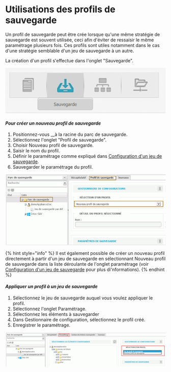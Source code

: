 # Utilisations des profils de sauvegarde

Un profil de sauvegarde peut être crée lorsque qu'une même stratégie de sauvegarde est souvent utilisée, ceci afin d'éviter de ressaisir le même paramétrage plusieurs fois. Ces profils sont utiles notamment dans le cas d'une stratégie semblable d'un jeu de sauvegarde à un autre. 

La création d'un profil s'effectue dans l'onglet "Sauvegarde".

![](../.gitbook/assets/onglet-sauvegarde%20%282%29.PNG)

#### _Pour créer un nouveau profil de sauvegarde_

1. Positionnez-vous __à la racine du parc de sauvegarde.
2. Sélectionnez l'onglet "Profil de sauvegarde".
3. Choisir Nouveau profil de sauvegarde.
4. Saisir le nom du profil.
5. Définir le paramétrage comme expliqué dans [Configuration d'un jeu de sauvegarde](https://docs.wooxo.fr/yb-ug/~/edit/drafts/-LQY2yMQRzvgGj5G0ZCF/configuration-de-la-sauvegarde/configuration-dun-jeu-de-sauvegarde).
6. Sauvegarder le paramétrage du profil.

![](../.gitbook/assets/new_profil_sauvegarde.gif)

{% hint style="info" %}
Il est également possible de créer un nouveau profil directement à partir d'un jeu de sauvegarde en sélectionnant Nouveau profil de sauvegarde dans la liste déroulante de l'onglet paramétrage \(voir [Configuration d'un jeu de sauvegarde](https://docs.wooxo.fr/yb-ug/~/edit/drafts/-LQY2yMQRzvgGj5G0ZCF/configuration-de-la-sauvegarde/configuration-dun-jeu-de-sauvegarde) pour plus di'nformations\).
{% endhint %}

#### _Appliquer un profil à un jeu de sauvegarde_

1. Sélectionnez le jeu de sauvegarde auquel vous voulez appliquer le profil.
2. Sélectionnez l'onglet Paramétrage.
3. Sélectionnez les éléments à sauvegarder
4. Dans Gestionnaire de configuration, sélectionnez le profil créé.
5. Enregistrer le paramétrage.

![](../.gitbook/assets/selection_profil.gif)





​  


